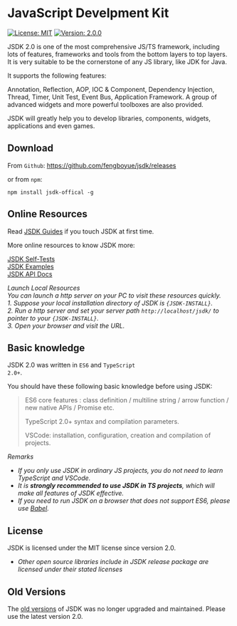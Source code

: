 # JavaScript Develpment Kit
<p>
    <a href="https://www.mit-license.org/" target="_blank">
        <img
        src="https://img.shields.io/badge/license-MIT-blue"
        alt="License: MIT"></a>
    <a href="#">
        <img
        src="https://img.shields.io/badge/version-v2.0.0-brightgreen"
        alt="Version: 2.0.0"></a>
</p>

JSDK 2.0 is one of the most comprehensive JS/TS framework, including lots of features, frameworks and tools from the bottom layers to top layers. It is very suitable to be the cornerstone of any JS library, like JDK for Java.

It supports the following features:
<p class="warn">
Annotation, Reflection, AOP, IOC & Component, Dependency Injection, Thread, Timer, Unit Test, Event Bus, Application Framework. A group of advanced widgets and more powerful toolboxes are also provided.
</p>

JSDK will greatly help you to develop libraries, components, widgets, applications and even games.

## Download
From <code>Github</code>: https://github.com/fengboyue/jsdk/releases

or from <code>npm</code>:
```shell
npm install jsdk-offical -g
```

## Online Resources
Read <a href="https://fengboyue.github.io/jsdk/docs/#/en/quick" target="_blank">JSDK Guides</a> if you touch JSDK at first time.

More online resources to know JSDK more:
<p class="warn">
<a href="https://fengboyue.github.io/jsdk/tests" target="_blank">JSDK Self-Tests</a>
<br>
<a href="https://fengboyue.github.io/jsdk/examples" target="_blank">JSDK Examples</a>
<br>
<a href="https://fengboyue.github.io/jsdk/api" target="_blank">JSDK API Docs</a>
</p>

*Launch Local Resources*<br>
*You can launch a http server on your PC to visit these resources quickly.*<br>
*1. Suppose your local installation directory of JSDK is <code>{JSDK-INSTALL}</code>.*<br>
*2. Run a http server and set your server path <code>http://localhost/jsdk/</code> to pointer to your <code>{JSDK-INSTALL}</code>.*<br>
*3. Open your browser and visit the URL.*

## Basic knowledge 
JSDK 2.0 was written in <code>ES6</code> and <code>TypeScript 2.0+</code>.

You should have these following basic knowledge before using JSDK:
> ES6 core features : class definition / multiline string / arrow function / new native APIs / Promise etc.
>
> TypeScript 2.0+ syntax and compilation parameters.
>
> VSCode: installation, configuration, creation and compilation of projects.

*Remarks*
* *If you only use JSDK in ordinary JS projects, you do not need to learn TypeScript and VSCode.*
* *It is <b>strongly recommended to use JSDK in TS projects</b>, which will make all features of JSDK effective.*
* *If you need to run JSDK on a browser that does not support ES6, please use [Babel](https://babeljs.io/docs/en/).*

## License
JSDK is licensed under the MIT license since version 2.0.
* *Other open source libraries include in JSDK release package are licensed under their stated licenses*

## Old Versions
The <a href="https://sourceforge.net/projects/jsdk2/" target="_blank">
old versions</a> of JSDK was no longer upgraded and maintained. Please use the latest version 2.0.
